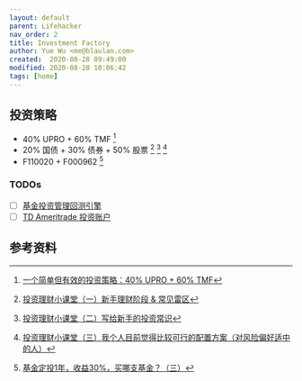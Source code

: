 ```yaml
---
layout: default
parent: Lifehacker
nav_order: 2
title: Investment Factory
author: Yue Wu <me@blaulan.com>
created:  2020-08-28 09:49:00
modified: 2020-08-28 10:06:42
tags: [home]
---
```


## 投资策略

- 40% UPRO + 60% TMF [^1]
- 20% 国债 + 30% 债券 + 50% 股票 [^3] [^4] [^5]
- F110020 + F000962 [^2]

### TODOs

- [ ] [基金投资管理回测引擎](https://github.com/refraction-ray/xalpha)
- [ ] [TD Ameritrade 投资账户](https://mp.weixin.qq.com/s/rFJEBm8pnkHQi2QH3jii1A)

## 参考资料

[^1]: [一个简单但有效的投资策略：40% UPRO + 60% TMF](https://www.physixfan.com/40-upro-60-tmf/)
[^2]: [基金定投1年，收益30%，买哪支基金？（三）](https://zhuanlan.zhihu.com/p/59993375)
[^3]: [投资理财小课堂（一）新手理财阶段 & 常见雷区](https://stingyparamecium.blogspot.com/2019/12/blog-post_72.html)
[^4]: [投资理财小课堂（二）写给新手的投资常识](https://stingyparamecium.blogspot.com/2019/12/blog-post_37.html)
[^5]: [投资理财小课堂（三）我个人目前觉得比较可行的配置方案（对风险偏好适中的人）](https://stingyparamecium.blogspot.com/2020/01/blog-post_13.html)
